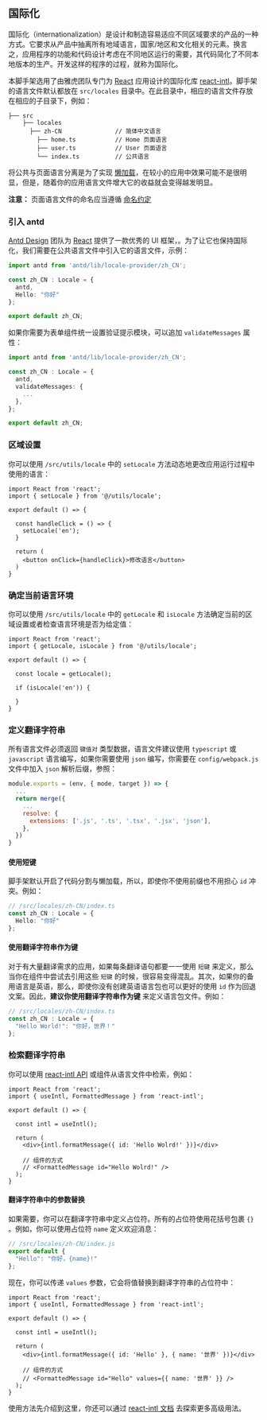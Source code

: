 ## 国际化

国际化（internationalization）是设计和制造容易适应不同区域要求的产品的一种方式。它要求从产品中抽离所有地域语言，国家/地区和文化相关的元素。换言之，应用程序的功能和代码设计考虑在不同地区运行的需要，其代码简化了不同本地版本的生产。开发这样的程序的过程，就称为国际化。

本脚手架选用了由雅虎团队专门为 [React](https://zh-hans.reactjs.org) 应用设计的国际化库 [react-intl](https://github.com/formatjs/react-intl)。脚手架的语言文件默认都放在 `src/locales` 目录中。在此目录中，相应的语言文件存放在相应的子目录下，例如：

```text
├── src                                 
    ├── locales                      
      ├── zh-CN               // 简体中文语言
        ├── home.ts           // Home 页面语言 
        ├── user.ts           // User 页面语言 
        └── index.ts          // 公共语言
```

将公共与页面语言分离是为了实现 [懒加载](lazy-loading.md)，在较小的应用中效果可能不是很明显，但是，随着你的应用语言文件增大它的收益就会变得越发明显。

**注意：** 页面语言文件的命名应当遵循 [命名约定](lazy-loading.md#命名约定)

### 引入 antd

[Antd Design](https://ant.design) 团队为 [React](https://zh-hans.reactjs.org) 提供了一款优秀的 UI 框架，。为了让它也保持国际化，我们需要在公共语言文件中引入它的语言文件，示例：

```typescript
import antd from 'antd/lib/locale-provider/zh_CN';

const zh_CN : Locale = {
  antd,
  Hello: "你好"
};

export default zh_CN;
```

如果你需要为表单组件统一设置验证提示模块，可以追加 `validateMessages` 属性：

```typescript
import antd from 'antd/lib/locale-provider/zh_CN';

const zh_CN : Locale = {
  antd,
  validateMessages: {
    ...
  },
};

export default zh_CN;
```

### 区域设置

你可以使用 `/src/utils/locale` 中的 `setLocale` 方法动态地更改应用运行过程中使用的语言：

```tsx
import React from 'react';
import { setLocale } from '@/utils/locale';

export default () => {

  const handleClick = () => {
    setLocale('en');
  }

  return (
    <button onClick={handleClick}>修改语言</button>
  )
}
```

### 确定当前语言环境

你可以使用 `/src/utils/locale` 中的 `getLocale` 和 `isLocale` 方法确定当前的区域设置或者检查语言环境是否为给定值：

```tsx
import React from 'react';
import { getLocale, isLocale } from '@/utils/locale';

export default () => {

  const locale = getLocale();

  if (isLocale('en')) {

  }
}
```

### 定义翻译字符串

所有语言文件必须返回 `键值对` 类型数据，语言文件建议使用 `typescript` 或 `javascript` 语言编写，如果你需要使用 `json` 编写，你需要在 `config/webpack.js` 文件中加入 `json` 解析后缀，参照：

```javascript
module.exports = (env, { mode, target }) => {
  ...
  return merge({
    ...
    resolve: {
      extensions: ['.js', '.ts', '.tsx', '.jsx', 'json'],
    },
  })
}      
```

#### 使用短键

脚手架默认开启了代码分割与懒加载，所以，即使你不使用前缀也不用担心 `id` 冲突。例如：

```typescript
// /src/locales/zh-CN/index.ts
const zh_CN : Locale = {
  Hello: "你好"
};
```
#### 使用翻译字符串作为键

对于有大量翻译需求的应用，如果每条翻译语句都要一一使用 `短键` 来定义，那么当你在组件中尝试去引用这些 `短键` 的时候，很容易变得混乱。其次，如果你的备用语言是英语，那么，即使你没有创建英语语言包也可以更好的使用 `id` 作为回退文案。因此，**建议你使用翻译字符串作为键** 来定义语言包文件。例如：

```typescript
// /src/locales/zh-CN/index.ts
const zh_CN : Locale = {
  "Hello World!": "你好，世界！"
};
```

### 检索翻译字符串

你可以使用 [react-intl API](https://github.com/formatjs/react-intl/blob/master/docs/API.md) 或组件从语言文件中检索，例如：

```tsx
import React from 'react';
import { useIntl, FormattedMessage } from 'react-intl';

export default () => {

  const intl = useIntl();

  return (
    <div>{intl.formatMessage({ id: 'Hello Wolrd!' })}</div>

    // 组件的方式
    // <FormattedMessage id="Hello Wolrd!" />
  );
}
```

#### 翻译字符串中的参数替换

如果需要，你可以在翻译字符串中定义占位符。所有的占位符使用花括号包裹 `{}` 。例如，你可以使用占位符 `name` 定义欢迎消息：

```typescript
// /src/locales/zh-CN/index.js
export default {
  "Hello": "你好，{name}!"
};
```

现在，你可以传递 `values` 参数，它会将值替换到翻译字符串的占位符中：

```tsx
import React from 'react';
import { useIntl, FormattedMessage } from 'react-intl';

export default () => {

  const intl = useIntl();

  return (
    <div>{intl.formatMessage({ id: 'Hello' }, { name: '世界' })}</div>

    // 组件的方式
    // <FormattedMessage id="Hello" values={{ name: '世界' }} />
  );
}
```

使用方法先介绍到这里，你还可以通过 [react-intl 文档](https://github.com/formatjs/react-intl/blob/master/docs/README.md) 去探索更多高级用法。
